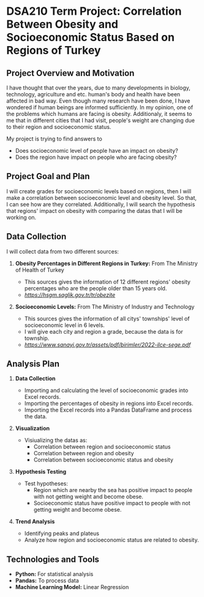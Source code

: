 # DSA210 Term Project: Correlation Between Obesity and Socioeconomic Status Based on Regions of Turkey
## Project Overview and Motivation 
I have thought that over the years, due to many developments in biology, technology, agriculture and etc. human's body and health have been affected in bad way. Even though many research have been done, I have wondered if human beings are informed sufficiently. In my opinion, one of the problems which humans are facing is obesity. Additionaly, it seems to me that in different cities that I had visit, people's weight are changing due to their region and socioeconomic status.

My project is trying to find answers to
  - Does socioeconomic level of people have an impact on obesity? 
  - Does the region have impact on people who are facing obesity?

## Project Goal and Plan
I will create grades for socioeconomic levels based on regions, then I will make a correlation between socioeconomic level and obesity level. So that, I can see how are they correlated. Additionally, I will search the hypothesis that regions' impact on obesity with comparing the datas that I will be working on.

## Data Collection 
I will collect data from two different sources:
  1. **Obesity Percentages in Different Regions in Turkey:** From The Ministry of Health of Turkey
     - This sources gives the information of 12 different regions' obesity percentages who are the people older than 15 years old.
     - _https://hsgm.saglik.gov.tr/tr/obezite_
       
  2. **Socioeconomic Levels:** From The Ministry of Industry and Technology
     - This sources gives the information of all citys' townships' level of socioeconomic level in 6 levels.
     - I will give each city and region a grade, because the data is for township.
     - _https://www.sanayi.gov.tr/assets/pdf/birimler/2022-ilce-sege.pdf_

## Analysis Plan
1. **Data Collection**
   - Importing and calculating the level of socioeconomic grades into Excel records.
   - Importing the percentages of obesity in regions into Excel records.
   - Importing the Excel records into a Pandas DataFrame and process the data.

2. **Visualization**
   - Visiualizing the datas as:
     - Correlation between region and socioeconomic status
     - Correlation between region and obesity
     - Correlation between socioeconomic status and obesity
       
3. **Hypothesis Testing**
   - Test hypotheses:
     - Region which are nearby the sea has positive impact to people with not getting weight and become obese.
     - Socioeconomic status have positive impact to people with not getting weight and become obese.

4. **Trend Analysis**
   - Identifying peaks and plateus
   - Analyze how region and socioeconomic status are related to obesity.

## Technologies and Tools
- **Python:** For statistical analysis
- **Pandas:** To process data
- **Machine Learning Model:** Linear Regression
